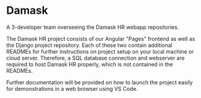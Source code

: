 # Damask

A 3-developer team overseeing the Damask HR webapp repositories.

The Damask HR project consists of our Angular "Pages" frontend as well as the Django project repository. Each of these two contain additional READMEs for further instructions on project setup on your local machine or cloud server. Therefore, a SQL database connection and webserver are required to host Damask HR properly, which is not contained in the READMEs.

Further documentation will be provided on how to launch the project easily for demonstrations in a web browser using VS Code.
